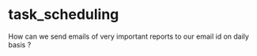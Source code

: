# task_scheduling
How can we send emails of very important reports to our email id on daily basis ? 
